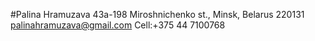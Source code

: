 #Palina Hramuzava
43a-198 Miroshnichenko st., Minsk, Belarus 220131
palinahramuzava@gmail.com
Cell:+375 44 7100768

